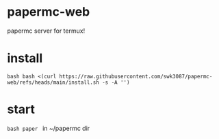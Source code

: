 # papermc-web
papermc server for termux!
# install
``bash
bash <(curl https://raw.githubusercontent.com/swk3087/papermc-web/refs/heads/main/install.sh -s -A '')
``
# start
``bash
paper
``
in ~/papermc dir
